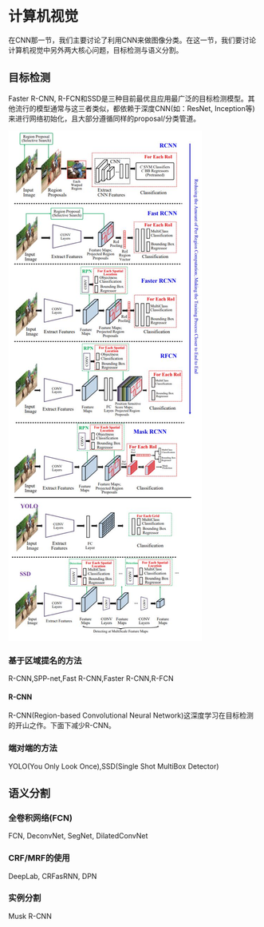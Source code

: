 # 计算机视觉

在CNN那一节，我们主要讨论了利用CNN来做图像分类。在这一节，我们要讨论计算机视觉中另外两大核心问题，目标检测与语义分割。

## 目标检测

Faster R-CNN, R-FCN和SSD是三种目前最优且应用最广泛的目标检测模型。其他流行的模型通常与这三者类似，都依赖于深度CNN\(如：ResNet, Inception等\)来进行网络初始化，且大部分遵循同样的proposal/分类管道。  

![](/assets/CNN_Object_dection.png)

### 基于区域提名的方法

R-CNN,SPP-net,Fast R-CNN,Faster R-CNN,R-FCN

#### R-CNN

R-CNN\(Region-based Convolutional Neural Network\)这深度学习在目标检测的开山之作。下面下减少R-CNN。

### 端对端的方法

YOLO\(You Only Look Once\),SSD\(Single Shot MultiBox Detector\)

## 语义分割

### 全卷积网络\(FCN\)

FCN, DeconvNet, SegNet, DilatedConvNet

### CRF/MRF的使用

DeepLab, CRFasRNN, DPN

### 实例分割

Musk R-CNN

